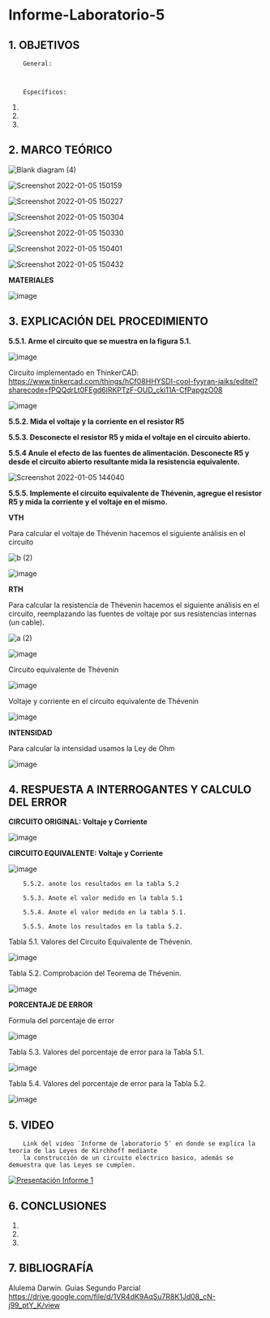# Informe-Laboratorio-5

## 1. OBJETIVOS
 
        General: 



        Específicos: 
 
1. 
        
2. 
        
3. 
        

## 2. MARCO TEÓRICO

![Blank diagram (4)](https://user-images.githubusercontent.com/93826527/148281324-145841db-0ab8-4482-8a53-1e60c5decbe4.png)

![Screenshot 2022-01-05 150159](https://user-images.githubusercontent.com/93826527/148281379-8a97b1b3-c157-4989-87c0-7ad340a909a1.png)

![Screenshot 2022-01-05 150227](https://user-images.githubusercontent.com/93826527/148281427-f5a42f35-9587-4a18-9bc1-c1f90f782528.png)

![Screenshot 2022-01-05 150304](https://user-images.githubusercontent.com/93826527/148281490-000773f3-51a7-4c9d-b7a4-28a81bbc7c59.png)

![Screenshot 2022-01-05 150330](https://user-images.githubusercontent.com/93826527/148281537-e2563599-e3ad-48eb-92fa-e5b0e7d5c25e.png)

![Screenshot 2022-01-05 150401](https://user-images.githubusercontent.com/93826527/148281611-8c5dacae-28a6-45ea-ab1a-2a77f9cdebbe.png)

![Screenshot 2022-01-05 150432](https://user-images.githubusercontent.com/93826527/148281687-91697d15-41a9-4b3b-985f-e85308f0df86.png)

**MATERIALES**

![image](https://user-images.githubusercontent.com/93396250/148418977-c0efaeb1-2c2a-4c96-8afc-34f67921733e.png)


## 3. EXPLICACIÓN DEL PROCEDIMIENTO

**5.5.1. Arme el circuito que se muestra en la figura 5.1.**

![image](https://user-images.githubusercontent.com/93396250/148305089-399b9fef-c15c-45b2-b1e8-bd3d795bfea2.png)

Circuito implementado en ThinkerCAD: https://www.tinkercad.com/things/hCf08HHYSDI-cool-fyyran-jaiks/editel?sharecode=fPQQdrLt0FEgd6lRKPTzF-OUD_cki11A-CfPapgzO08

![image](https://user-images.githubusercontent.com/93396250/148307513-f69bc9b8-276e-4de6-8159-89762e757114.png)


**5.5.2. Mida el voltaje y la corriente en el resistor R5**





**5.5.3. Desconecte el resistor R5 y mida el voltaje en el circuito abierto.**



**5.5.4 Anule el efecto de las fuentes de alimentación. Desconecte R5 y desde el circuito abierto resultante mida la resistencia equivalente.**

![Screenshot 2022-01-05 144040](https://user-images.githubusercontent.com/93826527/148278631-407bd5c9-31fb-475c-a400-a7479ec06f57.png)


**5.5.5. Implemente el circuito equivalente de Thévenin, agregue el resistor R5 y mida la corriente y el voltaje en el mismo.**


**VTH**

Para calcular el voltaje de Thévenin hacemos el siguiente análisis en el circuito

![b (2)](https://user-images.githubusercontent.com/93396250/148467709-f6d3cf34-1607-4feb-b187-7b38af253977.jpg)

![image](https://user-images.githubusercontent.com/93396250/148469556-ef5d070c-cc61-4f93-9e9a-935bd0159b07.png)


**RTH**

Para calcular la resistencia de Thévenin hacemos el siguiente análisis en el circuito, reemplazando las fuentes de voltaje por sus resistencias internas (un cable). 

![a (2)](https://user-images.githubusercontent.com/93396250/148467865-45935a8f-3271-4247-8eb5-20209c84c347.jpg)

![image](https://user-images.githubusercontent.com/93396250/148469578-ecc51fe9-7ae5-426d-8d45-2f19558671fe.png)



Circuito equivalente de Thévenin

![image](https://user-images.githubusercontent.com/93396250/148468727-69c3b664-edce-49b7-b2c4-37533492a73b.png)

Voltaje y corriente en el circuito equivalente de Thévenin

![image](https://user-images.githubusercontent.com/93396250/148469026-941eca21-180b-4f80-9c9d-ebd00199e228.png)


**INTENSIDAD**

Para calcular la intensidad usamos la Ley de Ohm

![image](https://user-images.githubusercontent.com/93396250/148469776-db413449-7f1b-4a39-acf1-03e61553fd59.png)


## 4. RESPUESTA A INTERROGANTES Y CALCULO DEL ERROR
      
**CIRCUITO ORIGINAL: Voltaje y Corriente**

![image](https://user-images.githubusercontent.com/93396250/148494708-82bf0e98-8908-4b51-954c-34ef1664335e.png)


**CIRCUITO EQUIVALENTE: Voltaje y Corriente**

![image](https://user-images.githubusercontent.com/93396250/148494804-cdccd86a-eff4-4e2e-a8c5-3883875e1dda.png)


        5.5.2. anote los resultados en la tabla 5.2

        5.5.3. Anote el valor medido en la tabla 5.1

        5.5.4. Anote el valor medido en la tabla 5.1.

        5.5.5. Anote los resultados en la tabla 5.2.

Tabla 5.1. Valores del Circuito Equivalente de Thévenin.

![image](https://user-images.githubusercontent.com/93396250/148496194-81dd2fee-8a9c-4376-9b45-e90d6c2e9d95.png)



Tabla 5.2. Comprobación del Teorema de Thévenin.

![image](https://user-images.githubusercontent.com/93396250/148495400-0742135d-06d0-419b-88c8-961d351ba6e8.png)


**PORCENTAJE DE ERROR**

Formula del porcentaje de error

![image](https://user-images.githubusercontent.com/93396250/148498818-6f92a1c2-8396-4d17-985f-f4b17c0c6d34.png)


Tabla 5.3. Valores del porcentaje de error para la Tabla 5.1.

![image](https://user-images.githubusercontent.com/93396250/148500062-4d8a05db-e220-467a-a098-5ee0895a3b57.png)


Tabla 5.4. Valores del porcentaje de error para la Tabla 5.2.

![image](https://user-images.githubusercontent.com/93396250/148500168-6a3eec82-7e7d-4a4b-b647-addbfd707167.png)



## 5. VIDEO

        Link del video ¨Informe de laboratorio 5¨ en donde se explica la teoria de las Leyes de Kirchhoff mediante 
        la construcción de un circuito electrico basico, además se demuestra que las Leyes se cumplen.
 

 
[![Presentación Informe 1](https://img.youtube.com/vi/iyJIL712wRU/0.jpg)](https://www.youtube.com/watch?v=iyJIL712wRU)



## 6. CONCLUSIONES

   1. 
        
   2. 
        
   3. 
        

## 7. BIBLIOGRAFÍA

Alulema Darwin. Guías Segundo Parcial https://drive.google.com/file/d/1VR4dK9AqSu7R8K1Jd08_cN-j99_ptY_K/view


